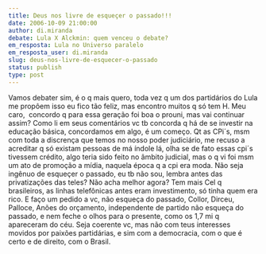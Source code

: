 ```yaml
---
title: Deus nos livre de esqueçer o passado!!!
date: 2006-10-09 21:00:00
author: di.miranda
debate: Lula X Alckmin: quem venceu o debate?
em_resposta: Lula no Universo paralelo
em_resposta_user: di.miranda
slug: deus-nos-livre-de-esquecer-o-passado
status: publish 
type: post
---
```


Vamos debater sim, é o q mais quero, toda vez q um dos partidários do Lula me propôem isso eu fico tão feliz, mas encontro muitos q só tem H. Meu caro,  concordo q para essa geração foi boa o prouni, mas vai continuar assim? Como li em seus comentários vc tb concorda q há de se investir na educação básica, concordamos em algo, é um começo. Qt as CPi´s, msm com toda a discrença que temos no nosso poder judiciário, me recuso a acreditar q só existam pessoas de má índole lá, olha se de fato essas cpi´s tivessem crédito, algo teria sido feito no âmbito judicial, mas o q vi foi msm um ato de promoção a mídia, naquela época q a cpi era moda. Não seja ingênuo de esqueçer o passado, eu tb não sou, lembra antes das privatizações das teles? Não acha melhor agora? Tem mais Cel q brasileiros, as linhas telefônicas antes eram investimento, só tinha quem era rico. E faço um pedido a vc, não esqueça do passado, Collor, Dirceu, Palloce, Anões do orçamento, independente de partido não esqueça do passado, e nem feche o olhos para o presente, como os 1,7 mi q apareceram do céu. Seja coerente vc, mas não com teus interesses movidos por paixões partidárias, e sim com a democracia, com o que é certo e de direito, com o Brasil.


